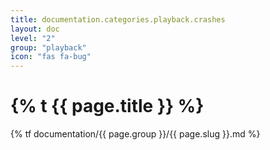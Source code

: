 ```yaml
---
title: documentation.categories.playback.crashes
layout: doc
level: "2"
group: "playback"
icon: "fas fa-bug"
---
```


# {% t {{ page.title }} %}

{% tf documentation/{{ page.group }}/{{ page.slug }}.md %}
